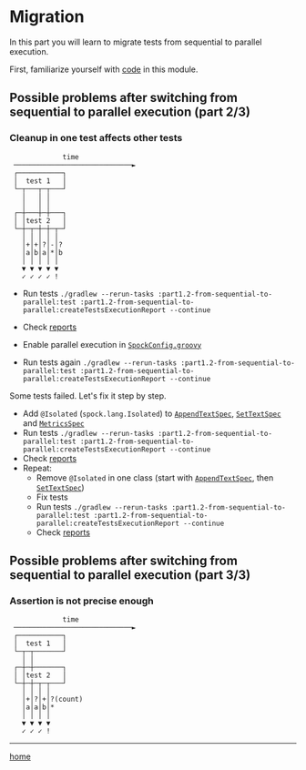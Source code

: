 # Migration

In this part you will learn to migrate tests from sequential to parallel execution.

First, familiarize yourself with [code](src) in this module.

## Possible problems after switching from sequential to parallel execution (part 2/3)

### Cleanup in one test affects other tests

```text
             time
 ─────────────────────────────►
 ┌───────────┐
 │  test 1   │
 └─┬───┬─┬───┘
   │   │ │
   │   │ │
 ┌─┼───┼─┼───┐
 │ │test 2   │
 └─┼─┬─┼─┼─┬─┘
   │ │ │ │ │
   │+│+│?│-│?
   │a│b│a│*│b
   │ │ │ │ │
   ▼ ▼ ▼ ▼ ▼
   ✓ ✓ ✓ ✓ !
```

- Run
  tests `./gradlew --rerun-tasks :part1.2-from-sequential-to-parallel:test :part1.2-from-sequential-to-parallel:createTestsExecutionReport --continue`
- Check [reports](build/reports/tests-execution/html/test.html)

- Enable parallel execution
  in [`SpockConfig.groovy`](src/test/resources/SpockConfig.groovy)
- Run tests
  again `./gradlew --rerun-tasks :part1.2-from-sequential-to-parallel:test :part1.2-from-sequential-to-parallel:createTestsExecutionReport --continue`

Some tests failed. Let's fix it step by step.

- Add `@Isolated` (`spock.lang.Isolated`)
  to [`AppendTextSpec`](src/test/groovy/migration/AppendTextSpec.groovy), [`SetTextSpec`](src/test/groovy/migration/SetTextSpec.groovy)
  and [`MetricsSpec`](src/test/groovy/migration/MetricsSpec.groovy)
- Run
  tests `./gradlew --rerun-tasks :part1.2-from-sequential-to-parallel:test :part1.2-from-sequential-to-parallel:createTestsExecutionReport --continue`
- Check [reports](build/reports/tests-execution/html/test.html)
- Repeat:
    - Remove `@Isolated` in one class (start with [`AppendTextSpec`](src/test/groovy/migration/AppendTextSpec.groovy), then [`SetTextSpec`](src/test/groovy/migration/SetTextSpec.groovy))
    - Fix tests
    - Run
      tests `./gradlew --rerun-tasks :part1.2-from-sequential-to-parallel:test :part1.2-from-sequential-to-parallel:createTestsExecutionReport --continue`
    - Check [reports](build/reports/tests-execution/html/test.html)

## Possible problems after switching from sequential to parallel execution (part 3/3)

### Assertion is not precise enough

```text
             time
 ─────────────────────────────►
 ┌───────────┐
 │  test 1   │
 └─┬─┬───────┘
   │ │
 ┌─┼─┼───────┐
 │ │test 2   │
 └─┼─┼─┬─┬───┘
   │ │ │ │
   │+│?│+│?(count)
   │a│a│b│*
   │ │ │ │
   ▼ ▼ ▼ ▼
   ✓ ✓ ✓ !
```

---

[home](../README.md)
